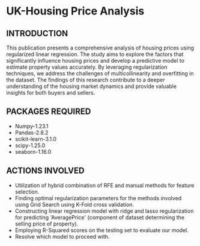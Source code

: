 # UK-Housing Price Analysis
## INTRODUCTION 
This publication presents a comprehensive analysis of housing prices using regularized linear regression. 
The study aims to explore the factors that significantly influence housing prices and develop a predictive model to estimate property values accurately. 
By leveraging regularization techniques, we address the challenges of multicollinearity and overfitting in the dataset. 
The findings of this research contribute to a deeper understanding of the housing market dynamics and provide valuable insights for both buyers and sellers.

## PACKAGES REQUIRED
* Numpy-1.23.1
* Pandas-2.8.2
* scikit-learn-3.1.0
* scipy-1.25.0
* seaborn-1.16.0

## ACTIONS INVOLVED
+ Utilization of hybrid combination of RFE and manual methods for feature selection.
+ Finding optimal regularization parameters for the methods involved using Grid Search using K-Fold cross validation.
+ Constructing linear regression model with ridge and lasso regularization for predicting 'AveragePrice' (component of dataset determining the selling price of property).
+ Employing R-Squared scores on the testing set to evaluate our model.
+ Resolve which model to proceed with.

